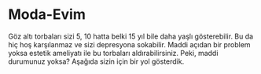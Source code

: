 Moda-Evim
=========

Göz altı torbaları sizi 5, 10 hatta belki 15 yıl bile daha yaşlı gösterebilir. Bu da hiç hoş karşılanmaz ve sizi depresyona sokabilir. Maddi açıdan bir problem yoksa estetik ameliyatı ile bu torbaları aldırabilirsiniz. Peki, maddi durumunuz yoksa? Aşağıda sizin için bir yol gösterdik. 